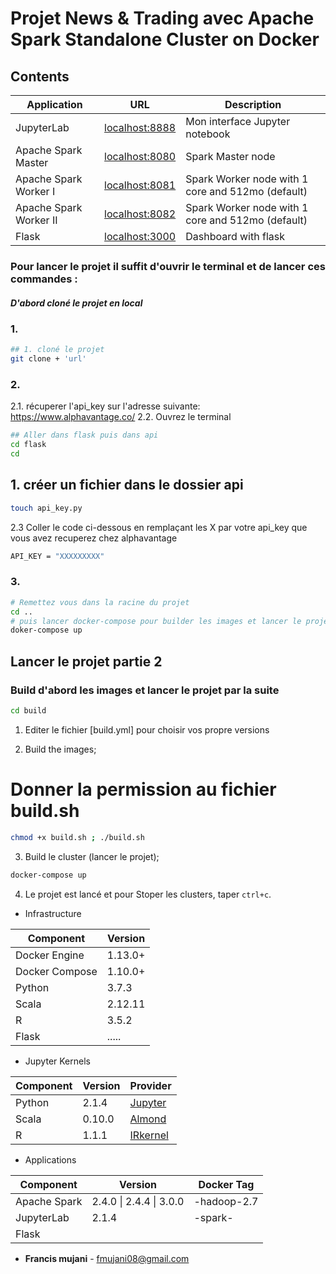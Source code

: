 # Projet News & Trading avec Apache Spark Standalone Cluster on Docker



## Contents


| Application            | URL                                      |    Description                                             |
| ---------------------- | ---------------------------------------- | ---------------------------------------------------------- |
| JupyterLab             | [localhost:8888](http://localhost:8888/) | Mon interface Jupyter notebook                             |
| Apache Spark Master    | [localhost:8080](http://localhost:8080/) | Spark Master node                                          |
| Apache Spark Worker I  | [localhost:8081](http://localhost:8081/) | Spark Worker node with 1 core and 512mo (default)          |
| Apache Spark Worker II | [localhost:8082](http://localhost:8082/) | Spark Worker node with 1 core and 512mo (default)          |
| Flask                  | [localhost:3000](http://localhost:5000/) | Dashboard with flask                                       |


### Pour lancer le projet il suffit d'ouvrir le terminal et de lancer ces commandes :
##### D'abord cloné le projet en local
### 1. 
```bash
## 1. cloné le projet  
git clone + 'url'
```
### 2.
2.1. récuperer l'api_key sur l'adresse suivante: https://www.alphavantage.co/
2.2. Ouvrez le terminal

```bash
## Aller dans flask puis dans api
cd flask
cd 
```

## 1. créer un fichier dans le dossier api

```bash
touch api_key.py
```
2.3 Coller le code ci-dessous en remplaçant les X par votre api_key que vous avez recuperez chez alphavantage
```bash
API_KEY = "XXXXXXXXX"
```
### 3.
```bash
# Remettez vous dans la racine du projet
cd ..
# puis lancer docker-compose pour builder les images et lancer le projet en meme temps
doker-compose up
```

## Lancer le projet partie 2
### Build d'abord les images et lancer le projet par la suite
```bash
cd build
```

1. Editer le fichier [build.yml] pour choisir vos propre versions

2. Build the images;

# Donner la permission au fichier build.sh
```bash
chmod +x build.sh ; ./build.sh
```

3. Build le cluster (lancer le projet);

```bash
docker-compose up
```

4. Le projet est lancé et pour Stoper les clusters, taper  `ctrl+c`.

- Infrastructure

| Component      | Version |
| -------------- | ------- |
| Docker Engine  | 1.13.0+ |
| Docker Compose | 1.10.0+ |
| Python         | 3.7.3   |
| Scala          | 2.12.11 |
| R              | 3.5.2   |
| Flask          | .....   |



- Jupyter Kernels

| Component      | Version | Provider                                |
| -------------- | ------- | --------------------------------------- |
| Python         | 2.1.4   | [Jupyter](https://jupyter.org/)         |
| Scala          | 0.10.0  | [Almond](https://almond.sh/)            |
| R              | 1.1.1   | [IRkernel](https://irkernel.github.io/) |

- Applications

| Component      | Version                 | Docker Tag                                           |
| -------------- | ----------------------  | ---------------------------------------------------- |
| Apache Spark   | 2.4.0 \| 2.4.4 \| 3.0.0 | -hadoop-2.7                      |
| JupyterLab     | 2.1.4                   | -spark- |
| Flask          |                         |         |



 - **Francis mujani** - fmujani08@gmail.com
 
